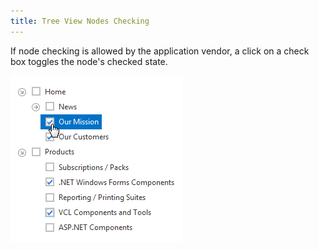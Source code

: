 ```yaml
---
title: Tree View Nodes Checking
---
```

If node checking is allowed by the application vendor, a click on a check box toggles the node's checked state.

![TreeView_UD_Checking](../../images/Img13277.png)